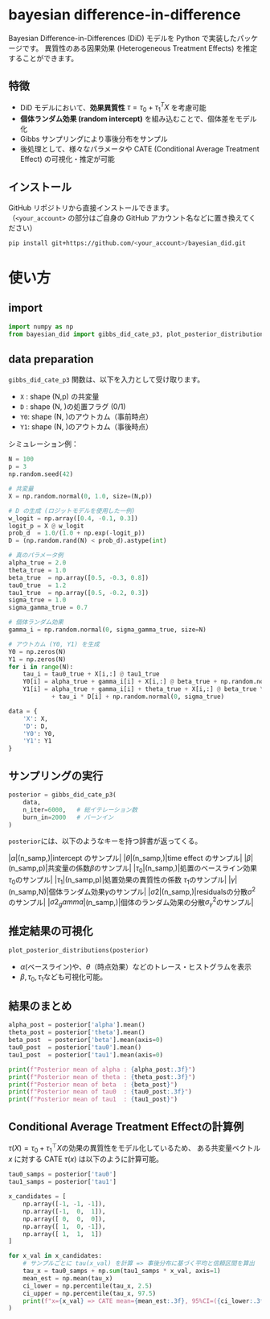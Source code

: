 # bayesian difference-in-difference
Bayesian Difference-in-Differences (DiD) モデルを Python で実装したパッケージです。
異質性のある因果効果 (Heterogeneous Treatment Effects) を推定することができます。

## 特徴
- DiD モデルにおいて、**効果異質性** $`\tau = \tau_0 + \tau_1^T X `$ を考慮可能
- **個体ランダム効果 (random intercept)** を組み込むことで、個体差をモデル化
- Gibbs サンプリングにより事後分布をサンプル
- 後処理として、様々なパラメータや CATE (Conditional Average Treatment Effect) の可視化・推定が可能

## インストール

GitHub リポジトリから直接インストールできます。  
（`<your_account>` の部分はご自身の GitHub アカウント名などに置き換えてください）

```bash
pip install git+https://github.com/<your_account>/bayesian_did.git
```

# 使い方

## import

```python
import numpy as np
from bayesian_did import gibbs_did_cate_p3, plot_posterior_distributions
```

## data preparation
`gibbs_did_cate_p3` 関数は、以下を入力として受け取ります。
- `X` : shape (N,p) の共変量
- `D` : shape (N, )の処置フラグ (0/1)
- `Y0`: shape (N, )のアウトカム（事前時点）
- `Y1`: shape (N, )のアウトカム（事後時点）

シミュレーション例：
``` python
N = 100
p = 3
np.random.seed(42)

# 共変量
X = np.random.normal(0, 1.0, size=(N,p))

# D の生成 (ロジットモデルを使用した一例)
w_logit = np.array([0.4, -0.1, 0.3])
logit_p = X @ w_logit
prob_d  = 1.0/(1.0 + np.exp(-logit_p))
D = (np.random.rand(N) < prob_d).astype(int)

# 真のパラメータ例
alpha_true = 2.0
theta_true = 1.0
beta_true  = np.array([0.5, -0.3, 0.8])
tau0_true  = 1.2
tau1_true  = np.array([0.5, -0.2, 0.3])
sigma_true = 1.0
sigma_gamma_true = 0.7

# 個体ランダム効果
gamma_i = np.random.normal(0, sigma_gamma_true, size=N)

# アウトカム (Y0, Y1) を生成
Y0 = np.zeros(N)
Y1 = np.zeros(N)
for i in range(N):
    tau_i = tau0_true + X[i,:] @ tau1_true
    Y0[i] = alpha_true + gamma_i[i] + X[i,:] @ beta_true + np.random.normal(0, sigma_true)
    Y1[i] = alpha_true + gamma_i[i] + theta_true + X[i,:] @ beta_true \
            + tau_i * D[i] + np.random.normal(0, sigma_true)

data = {
    'X': X,
    'D': D,
    'Y0': Y0,
    'Y1': Y1
}
```
## サンプリングの実行
```python
posterior = gibbs_did_cate_p3(
    data,
    n_iter=6000,   # 総イテレーション数
    burn_in=2000   # バーンイン
)
```
`posterior`には、以下のようなキーを持つ辞書が返ってくる。

|$`\alpha`$|(n_samp,)|intercept のサンプル|
|$`\theta`$|(n_samp,)|time effect のサンプル|
|$`\beta`$|(n_samp,p)|共変量の係数$`\beta`$のサンプル|
|$`\tau_0`$|(n_samp,)|処置のベースライン効果 $`\tau_0`$のサンプル|
|$`\tau_1`$|(n_samp,p)|処置効果の異質性の係数 $`\tau_1`$のサンプル|
|$`\gamma`$|(n_samp,N)|個体ランダム効果$`\gamma`$のサンプル|
|$`\sigma2`$|(n_samp,)|residualsの分散$`\sigma^2`$のサンプル|
|$`\sigma2_gamma`$|(n_samp,)|個体のランダム効果の分散$`\sigma_\gamma^2`$のサンプル|


## 推定結果の可視化
```python
plot_posterior_distributions(posterior)
```
- $`\alpha`$(ベースライン)や、$`\theta`$（時点効果）などのトレース・ヒストグラムを表示
- $`\beta, \tau_0, \tau_1`$なども可視化可能。

## 結果のまとめ
```python
alpha_post = posterior['alpha'].mean()
theta_post = posterior['theta'].mean()
beta_post  = posterior['beta'].mean(axis=0)
tau0_post  = posterior['tau0'].mean()
tau1_post  = posterior['tau1'].mean(axis=0)

print(f"Posterior mean of alpha : {alpha_post:.3f}")
print(f"Posterior mean of theta : {theta_post:.3f}")
print(f"Posterior mean of beta  : {beta_post}")
print(f"Posterior mean of tau0  : {tau0_post:.3f}")
print(f"Posterior mean of tau1  : {tau1_post}")
```

## Conditional Average Treatment Effectの計算例
$`\tau(X) = \tau_0 + \tau_{1}^{\top}X`$の効果の異質性をモデル化しているため、
ある共変量ベクトル $`x`$ に対する CATE $`\tau(x)`$ は以下のように計算可能。

```python
tau0_samps = posterior['tau0']
tau1_samps = posterior['tau1']

x_candidates = [
    np.array([-1, -1, -1]),
    np.array([-1,  0,  1]),
    np.array([ 0,  0,  0]),
    np.array([ 1,  0, -1]),
    np.array([ 1,  1,  1])
]

for x_val in x_candidates:
    # サンプルごとに tau(x_val) を計算 => 事後分布に基づく平均と信頼区間を算出
    tau_x = tau0_samps + np.sum(tau1_samps * x_val, axis=1)
    mean_est = np.mean(tau_x)
    ci_lower = np.percentile(tau_x, 2.5)
    ci_upper = np.percentile(tau_x, 97.5)
    print(f"x={x_val} => CATE mean={mean_est:.3f}, 95%CI=({ci_lower:.3f}, {ci_upper:.3f})")
)
```
